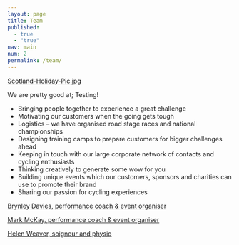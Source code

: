 ```yaml
---
layout: page
title: Team
published: 
  - true
  - "true"
nav: main
num: 2
permalink: /team/
---
```




[Scotland-Holiday-Pic.jpg]({{site.baseurl}}/media/Scotland-Holiday-Pic.jpg)

We are pretty good at; Testing!


- Bringing people together to experience a great challenge
- Motivating our customers when the going gets tough
- Logistics – we have organised road stage races and national championships
- Designing training camps to prepare customers for bigger challenges ahead
- Keeping in touch with our large corporate network of contacts and cycling enthusiasts
- Thinking creatively to generate some wow for you
- Building unique events which our customers, sponsors and charities can use to promote their brand
- Sharing our passion for cycling experiences

[Brynley Davies, performance coach & event organiser](/brynley)

[Mark McKay, performance coach & event organiser](/mark)

[Helen Weaver, soigneur and physio](/helen)
